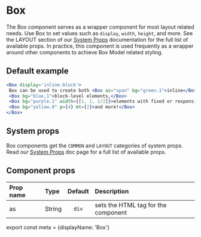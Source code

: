 # Box

The Box component serves as a wrapper component for most layout related needs. Use Box to set values such as `display`,  `width`, `height`, and more. See the LAYOUT section of our [System Props](/components/docs/system-props) documentation for the full list of available props. In practice, this component is used frequently as a wrapper around other components to achieve Box Model related styling.

## Default example

```.jsx
<Box display='inline-block'>
 Box can be used to create both <Box as="span" bg="green.1">inline</Box> and
 <Box bg="blue.1">block-level elements,</Box>
 <Box bg="purple.1" width={[1, 1, 1/2]}>elements with fixed or responsive width and height,</Box>
 <Box bg="yellow.0" p={4} mt={2}>and more!</Box>
</Box>
```

## System props

Box components get the `COMMON` and `LAYOUT` categories of system props. Read our [System Props](/components/docs/system-props) doc page for a full list of available props.

## Component props

| Prop name | Type | Default | Description |
| :- | :- | :-: | :- |
| as | String | `div` | sets the HTML tag for the component|


export const meta = {displayName: 'Box'}
